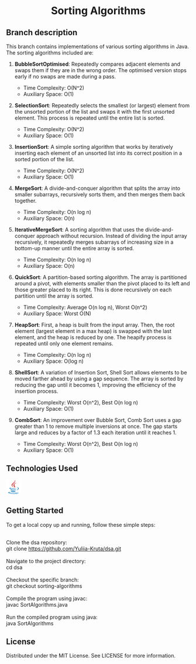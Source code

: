 <h1 align="center">Sorting Algorithms</h1>
<h2>Branch description</h2>
This branch contains implementations of various sorting algorithms in Java.
The sorting algorithms included are:

1. **BubbleSortOptimised**: Repeatedly compares adjacent elements and swaps them if they are in the wrong order. The optimised version stops early if no swaps are made during a pass.
   - Time Complexity: O(N^2) 
   - Auxiliary Space: O(1)

2. **SelectionSort**: Repeatedly selects the smallest (or largest) element from the unsorted portion of the list and swaps it with the first unsorted element. This process is repeated until the entire list is sorted.
   - Time Complexity: O(N^2)
   - Auxiliary Space: O(1)

3. **InsertionSort**: A simple sorting algorithm that works by iteratively inserting each element of an unsorted list into its correct position in a sorted portion of the list.
   - Time Complexity: O(N^2)
   - Auxiliary Space: O(1)
     
4. **MergeSort**: A divide-and-conquer algorithm that splits the array into smaller subarrays, recursively sorts them, and then merges them back together.
   - Time Complexity: O(n log n)
   - Auxiliary Space: O(n)

5. **IterativeMergeSort**: A sorting algorithm that uses the divide-and-conquer approach without recursion. Instead of dividing the input array recursively, it repeatedly merges subarrays of increasing size in a bottom-up manner until the entire array is sorted.
   - Time Complexity: O(n log n)
   - Auxiliary Space: O(n)

6. **QuickSort**: A partition-based sorting algorithm. The array is partitioned around a pivot, with elements smaller than the pivot placed to its left and those greater placed to its right. This is done recursively on each partition until the array is sorted.
   - Time Complexity: Average O(n log n), Worst O(n^2)
   - Auxiliary Space: Worst O(N)

7. **HeapSort**: First, a heap is built from the input array. Then, the root element (largest element in a max heap) is swapped with the last element, and the heap is reduced by one. The heapify process is repeated until only one element remains.
   - Time Complexity: O(n log n)
   - Auxiliary Space: O(log n)

8. **ShellSort**: A variation of Insertion Sort, Shell Sort allows elements to be moved farther ahead by using a gap sequence. The array is sorted by reducing the gap until it becomes 1, improving the efficiency of the insertion process.
   - Time Complexity: Worst O(n^2), Best O(n log n)
   - Auxiliary Space: O(1)
  
9. **CombSort**: An improvement over Bubble Sort, Comb Sort uses a gap greater than 1 to remove multiple inversions at once. The gap starts large and reduces by a factor of 1.3 each iteration until it reaches 1.
   - Time Complexity: Worst O(n^2), Best O(n log n)
   - Auxiliary Space: O(1)

<h2>Technologies Used</h2>
<a href="https://www.java.com" target="_blank" rel="noreferrer"> <img src="https://raw.githubusercontent.com/devicons/devicon/master/icons/java/java-original.svg" alt="java" width="40" height="40"/> </a>

<h2>Getting Started</h2>
To get a local copy up and running, follow these simple steps:
<br/><br/>

Clone the dsa repository:<br/>
git clone https://github.com/Yuliia-Kruta/dsa.git<br/><br/>
Navigate to the project directory:<br/>
cd dsa<br/><br/>
Checkout the specific branch:<br/>
git checkout sorting-algorithms<br/><br/>
Compile the program using javac:<br/>
javac SortAlgorithms.java<br/><br/>
Run the compiled program using java:<br/>
java SortAlgorithms

<h2>License</h2>
Distributed under the MIT License. See LICENSE for more information.
